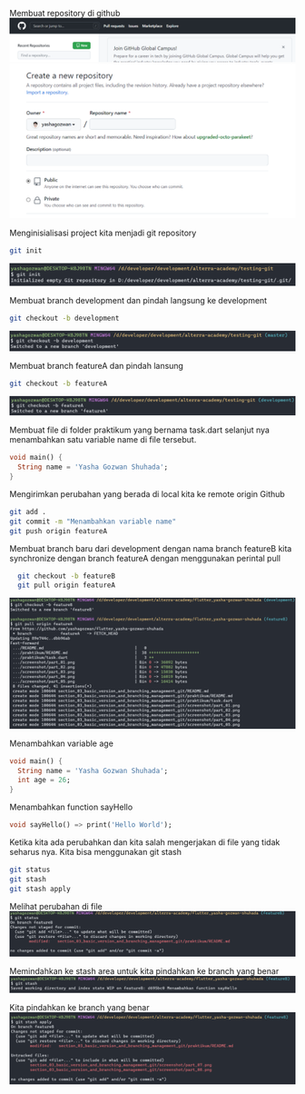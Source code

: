 Membuat repository di github
![alt](../screenshot/part_01.png)
![alt](../screenshot/part_02.png)

Menginisialisasi project kita menjadi git repository
```Bash
git init
```
![alt](../screenshot/part_03.png)

Membuat branch development dan pindah langsung ke development
```Bash
git checkout -b development
```
![alt](../screenshot/part_04.png)

Membuat branch featureA dan pindah lansung
```Bash
git checkout -b featureA
```
![alt](../screenshot/part_05.png)

Membuat file di folder praktikum yang bernama task.dart selanjut nya menambahkan satu variable name di file tersebut.
```dart
void main() {
  String name = 'Yasha Gozwan Shuhada';
}
```

Mengirimkan perubahan yang berada di local kita ke remote origin Github
```Bash
git add .
git commit -m "Menambahkan variable name"
git push origin featureA
```

Membuat branch baru dari development dengan nama branch featureB kita synchronize dengan branch featureA dengan menggunakan perintal pull
```Bash
  git checkout -b featureB
  git pull origin featureA
```
![alt](../screenshot/part_06.png)

Menambahkan variable age
```dart
void main() {
  String name = 'Yasha Gozwan Shuhada';
  int age = 26;
}

```

Menambahkan function sayHello
```dart
void sayHello() => print('Hello World');
```

Ketika kita ada perubahkan dan kita salah mengerjakan di file yang tidak seharus nya. Kita bisa menggunakan git stash
```Bash
git status
git stash
git stash apply
```
Melihat perubahan di file
![alt](../screenshot/part_07.png)

Memindahkan ke stash area untuk kita pindahkan ke branch yang benar
![alt](../screenshot/part_08.png)

Kita pindahkan ke branch yang benar
![alt](../screenshot/part_09.png)